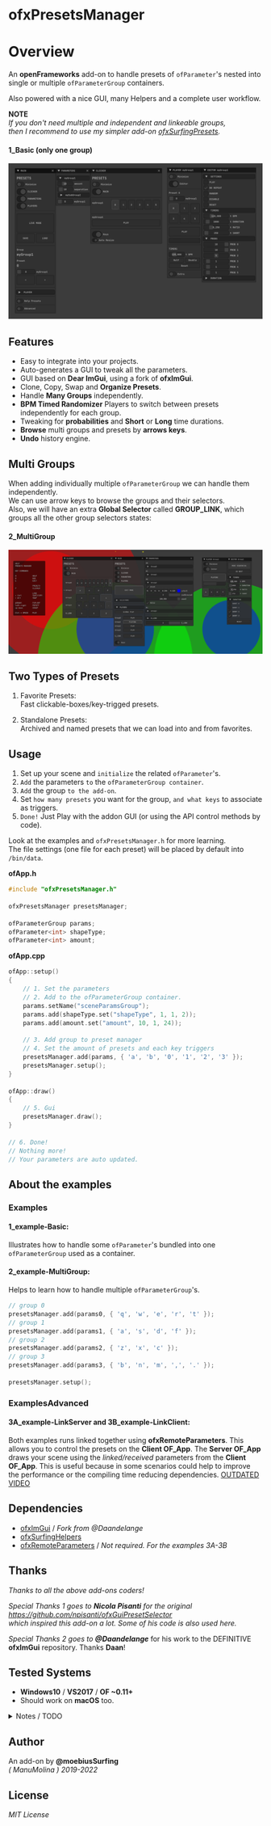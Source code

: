 ofxPresetsManager
=============================

# Overview

An **openFrameworks** add-on to handle presets of `ofParameter`'s nested into single or multiple `ofParameterGroup` containers.  

Also powered with a nice GUI, many Helpers and a complete user workflow.

**NOTE**  
_If you don't need multiple and independent and linkeable groups,_  
_then I recommend to use my simpler add-on [ofxSurfingPresets](https://github.com/moebiussurfing/ofxSurfingPresets)._  

#### 1_Basic (only one group)

![](Examples/1_Basic/Capture.PNG)  

## Features

- Easy to integrate into your projects.
- Auto-generates a GUI to tweak all the parameters.
- GUI based on **Dear ImGui**, using a fork of **ofxImGui**.
- Clone, Copy, Swap and **Organize Presets**.
- Handle **Many Groups** independently. 
- **BPM Timed Randomizer** Players to switch between presets independently for each group.
- Tweaking for **probabilities** and **Short** or **Long** time durations.
- **Browse** multi groups and presets by **arrows keys**.
- **Undo** history engine.

## **Multi Groups**

When adding individually multiple `ofParameterGroup` we can handle them independently.  
We can use arrow keys to browse the groups and their selectors.  
Also, we will have an extra **Global Selector** called **GROUP_LINK**, which groups all the other group selectors states:  

#### 2_MultiGroup

![](Examples/2_MultiGroup/Capture.PNG)

## Two Types of Presets

1. Favorite Presets:  
   Fast clickable-boxes/key-trigged presets.  

2. Standalone Presets:  
   Archived and named presets that we can load into and from favorites.  

## Usage

1. Set up your scene and `initialize` the related ```ofParameter```'s.
2. ```Add``` the parameters ```to``` the ```ofParameterGroup container```.
3. ```Add``` the group ```to the add-on```. 
4. Set ```how many presets``` you want for the group, ```and what keys``` to associate as triggers.
5. ```Done!``` Just Play with the addon GUI (or using the API control methods by code).  

Look at the examples and ```ofxPresetsManager.h``` for more learning.  
The file settings (one file for each preset) will be placed by default into ```/bin/data```.  

**ofApp.h**

```c++
#include "ofxPresetsManager.h"

ofxPresetsManager presetsManager;

ofParameterGroup params; 
ofParameter<int> shapeType;
ofParameter<int> amount;
```

**ofApp.cpp**

```c++
ofApp::setup()
{
    // 1. Set the parameters 
    // 2. Add to the ofParameterGroup container. 
    params.setName("sceneParamsGroup");    
    params.add(shapeType.set("shapeType", 1, 1, 2));
    params.add(amount.set("amount", 10, 1, 24));

    // 3. Add group to preset manager
    // 4. Set the amount of presets and each key triggers 
    presetsManager.add(params, { 'a', 'b', '0', '1', '2', '3' });
    presetsManager.setup();
}

ofApp::draw()
{
    // 5. Gui
    presetsManager.draw();
}

// 6. Done!
// Nothing more!
// Your parameters are auto updated.
```

## About the examples

### Examples

#### 1_example-Basic:
Illustrates how to handle some ```ofParameter```'s bundled into one ```ofParameterGroup``` used as a container.  

#### 2_example-MultiGroup:
Helps to learn how to handle multiple `ofParameterGroup`'s.  
  
```.cpp
// group 0
presetsManager.add(params0, { 'q', 'w', 'e', 'r', 't' });
// group 1
presetsManager.add(params1, { 'a', 's', 'd', 'f' });
// group 2
presetsManager.add(params2, { 'z', 'x', 'c' });
// group 3
presetsManager.add(params3, { 'b', 'n', 'm', ',', '.' });

presetsManager.setup();
```

### ExamplesAdvanced
#### 3A_example-LinkServer and 3B_example-LinkClient:
Both examples runs linked together using **ofxRemoteParameters**. This allows you to control the presets on the **Client OF_App**. The **Server OF_App** draws your scene using the *linked/received* parameters from the **Client OF_App**. This is useful because in some scenarios could help to improve the performance or the compiling time reducing dependencies. [OUTDATED VIDEO](http://www.youtube.com/watch?v=kV-t8lIdNRg "VIDEO") 

## Dependencies
* [ofxImGui](https://github.com/Daandelange/ofxImGui/tree/jvcleave) / _Fork from  @Daandelange_
* [ofxSurfingHelpers](https://github.com/moebiussurfing/ofxSurfingHelpers)  
* [ofxRemoteParameters](https://github.com/c-mendoza/ofxRemoteParameters) / _Not required. For the examples 3A-3B_  

## Thanks
_Thanks to all the above add-ons coders!_  

_Special Thanks 1 goes to **Nicola Pisanti** for the original https://github.com/npisanti/ofxGuiPresetSelector  
which inspired this add-on a lot. Some of his code is also used here._

_Special Thanks 2 goes to **@Daandelange**_ for his work to the DEFINITIVE **ofxImGui** repository. Thanks **Daan**!  

## Tested Systems
- **Windows10** / **VS2017** / **OF ~0.11+**
- Should work on **macOS** too.  

<details>
  <summary>Notes / TODO</summary>
  <p>
   
* A Better performant version without using hard disk files.  
* **Memory Mode**, using a vector of XML/JSON instead of files.
* Improve (silent) de-serialization and ofParameter callbacks / triggering to improve speed.
* Add params tweening or filtering to ease transitions between presets when switching.
* Add a minimal/lite class to play compatible preset files but without any GUI or using a tiny **ofxGui**/**ImGui** version.
* More ideas noted into **ofxPresetsManager.h**.   
* **Feedback**, **Issues**, **PR**'s, and any kind of help are very welcome!
 </p>
</details>

## Author
An add-on by **@moebiusSurfing**  
*( ManuMolina ) 2019-2022*

## License
*MIT License*
